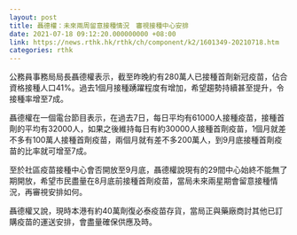 ```yaml
---
layout: post
title: 聶德權：未來兩周留意接種情況　審視接種中心安排
date: 2021-07-18 09:12:20.000000000 +08:00
link: https://news.rthk.hk/rthk/ch/component/k2/1601349-20210718.htm
categories: rthk
---
```


公務員事務局局長聶德權表示，截至昨晚約有280萬人已接種首劑新冠疫苗，佔合資格接種人口41%。過去1個月接種踴躍程度有增加，希望趨勢持續甚至提升，令接種率增至7成。

聶德權在一個電台節目表示，在過去7日，每日平均有61000人接種疫苗，接種首劑的平均有32000人，如果之後維持每日有約30000人接種首劑疫苗，1個月就差不多有100萬人接種首劑疫苗，兩個月就有差不多200萬人，到9月底接種首劑疫苗的比率就可增至7成。

至於社區疫苗接種中心會否開放至9月底，聶德權說現有的29間中心始終不能無了期開放，希望市民盡量在8月底前接種首劑疫苗，當局未來兩星期會留意接種情況，再審視安排如何。

聶德權又說，現時本港有約40萬劑復必泰疫苗存貨，當局正與藥廠商討其他已訂購疫苗的運送安排，會盡量確保供應及時。
